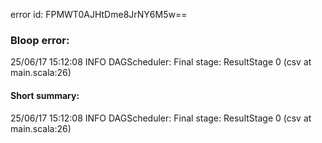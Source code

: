 error id: FPMWT0AJHtDme8JrNY6M5w==
### Bloop error:

25/06/17 15:12:08 INFO DAGScheduler: Final stage: ResultStage 0 (csv at main.scala:26)
#### Short summary: 

25/06/17 15:12:08 INFO DAGScheduler: Final stage: ResultStage 0 (csv at main.scala:26)